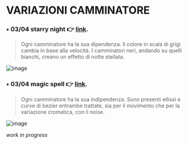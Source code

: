 # VARIAZIONI CAMMINATORE
### **• 03/04 starry night** 👉 [link](https://editor.p5js.org/cllomatt24/sketches/shbE2fZqG).
> Ogni camminatore ha la sua dipendenza. Il colore in scala di grigi cambia in base alla velocità. I camminatori neri, andando su quelli bianchi, creano un effetto di notte stellata.

![image](https://user-images.githubusercontent.com/101120757/161499087-e07316aa-69c7-4caa-8ad2-fa42aa7aa76e.png)

### **• 03/04 magic spell** 👉 [link](https://editor.p5js.org/cllomatt24/sketches/-CiUkbsWX).
> Ogni camminatore ha la sua indipendenza. Sono presenti ellissi e curve di bezier entrambe trattate, sia per il movimento che per la variazione cromatica, con il noise.

![image](https://user-images.githubusercontent.com/101120757/161499735-621d8f28-20c6-4c4e-81cc-a45183401aa2.png)



_work in progress_
